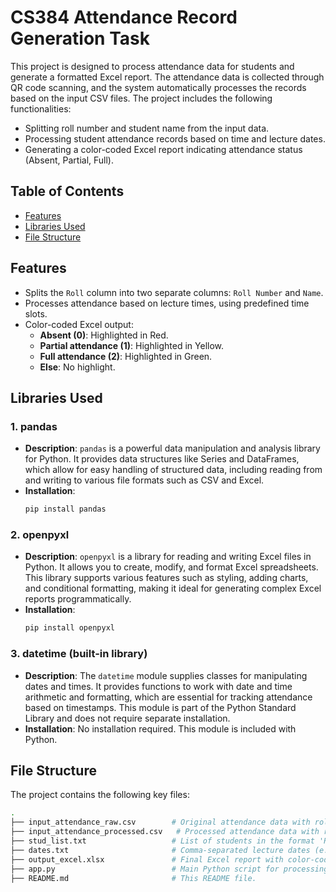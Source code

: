 # CS384 Attendance Record Generation Task

This project is designed to process attendance data for students and generate a formatted Excel report. The attendance data is collected through QR code scanning, and the system automatically processes the records based on the input CSV files. The project includes the following functionalities:

- Splitting roll number and student name from the input data.
- Processing student attendance records based on time and lecture dates.
- Generating a color-coded Excel report indicating attendance status (Absent, Partial, Full).

## Table of Contents

- [Features](#features)
- [Libraries Used](#libraries-used)
- [File Structure](#file-structure)

## Features

- Splits the `Roll` column into two separate columns: `Roll Number` and `Name`.
- Processes attendance based on lecture times, using predefined time slots.
- Color-coded Excel output:
  - **Absent (0)**: Highlighted in Red.
  - **Partial attendance (1)**: Highlighted in Yellow.
  - **Full attendance (2)**: Highlighted in Green.
  - **Else**: No highlight.

## Libraries Used

### 1. pandas

- **Description**: `pandas` is a powerful data manipulation and analysis library for Python. It provides data structures like Series and DataFrames, which allow for easy handling of structured data, including reading from and writing to various file formats such as CSV and Excel.
- **Installation**:
  ```bash
  pip install pandas
  ```

### 2. openpyxl

- **Description**: `openpyxl` is a library for reading and writing Excel files in Python. It allows you to create, modify, and format Excel spreadsheets. This library supports various features such as styling, adding charts, and conditional formatting, making it ideal for generating complex Excel reports programmatically.
- **Installation**:
  ```bash
  pip install openpyxl
  ```

### 3. datetime (built-in library)

- **Description**: The `datetime` module supplies classes for manipulating dates and times. It provides functions to work with date and time arithmetic and formatting, which are essential for tracking attendance based on timestamps. This module is part of the Python Standard Library and does not require separate installation.
- **Installation**: No installation required. This module is included with Python.

## File Structure

The project contains the following key files:

```bash
.
├── input_attendance_raw.csv        # Original attendance data with roll number and name combined.
├── input_attendance_processed.csv   # Processed attendance data with roll number and name split.
├── stud_list.txt                   # List of students in the format 'RollNumber Name'.
├── dates.txt                       # Comma-separated lecture dates (e.g., 06/08/2024, 13/08/2024).
├── output_excel.xlsx               # Final Excel report with color-coded attendance status.
├── app.py                          # Main Python script for processing attendance.
├── README.md                       # This README file.

```

